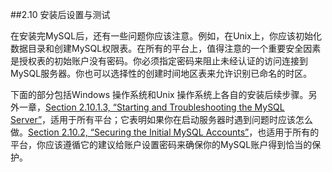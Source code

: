 ##2.10 安装后设置与测试

在安装完MySQL后，还有一些问题你应该注意。例如，在Unix上，你应该初始化数据目录和创建MySQL权限表。在所有的平台上，值得注意的一个重要安全因素是授权表的初始账户没有密码。你必须指定密码来阻止未经认证的访问连接到MySQL服务器。你也可以选择性的创建时间地区表来允许识别已命名的时区。

下面的部分包括Windows 操作系统和Unix 操作系统上各自的安装后续步骤。另外一章，[Section 2.10.1.3, “Starting and Troubleshooting the MySQL
Server”](#)，适用于所有平台；它表明如果你在启动服务器时遇到问题时应该怎么做。[Section 2.10.2, “Securing the Initial MySQL Accounts”](#)，也适用于所有的平台，你应该遵循它的建议给账户设置密码来确保你的MySQL账户得到恰当的保护。

